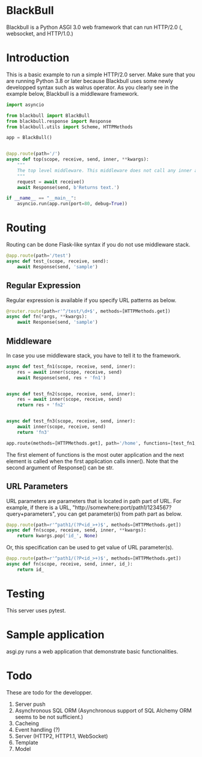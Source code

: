 # BlackBull

Blackbull is a Python ASGI 3.0 web framework that can run HTTP/2.0 (, websocket, and HTTP/1.0.)

# Introduction

This is a basic example to run a simple HTTP/2.0 server. Make sure that you are running Python 3.8 or later because Blackbull uses some newly developped syntax such as walrus operator. As you clearly see in the example below, Blackbull is a middleware framework.

```Python
import asyncio

from blackbull import BlackBull
from blackbull.response import Response
from blackbull.utils import Scheme, HTTPMethods

app = BlackBull()


@app.route(path='/')
async def top(scope, receive, send, inner, **kwargs):
    """
    The top level middleware. This middleware does not call any inner application.
    """
    request = await receive()
    await Response(send, b'Returns text.')

if __name__ == "__main__":
    asyncio.run(app.run(port=80, debug=True))
```

# Routing

Routing can be done Flask-like syntax if you do not use middleware stack.

```python
@app.route(path='/test')
async def test_(scope, receive, send):
    await Response(send, 'sample')
```

## Regular Expression

Regular expression is available if you specify URL patterns as below.

```Python
@router.route(path=r'^/test/\d+$', methods=[HTTPMethods.get])
async def fn(*args, **kwargs):
    await Response(send, 'sample')
```


## Middleware

In case you use middleware stack, you have to tell it to the framework.

```python
async def test_fn1(scope, receive, send, inner):
    res = await inner(scope, receive, send)
    await Response(send, res + 'fn1')


async def test_fn2(scope, receive, send, inner):
    res = await inner(scope, receive, send)
    return res + 'fn2'


async def test_fn3(scope, receive, send, inner):
    await inner(scope, receive, send)
    return 'fn3'

app.route(methods=[HTTPMethods.get], path='/home', functions=[test_fn1, test_fn2, test_fn3])
```

The first element of functions is the most outer application and the next element is called when the first application calls inner(). Note that the second argument of Response() can be str.

## URL Parameters

URL parameters are parameters that is located in path part of URL. For example, if there is a URL, "http://somewhere:port/path1/1234567?query+parameters", you can get parameter(s) from path part as below.

```python
@app.route(path=r'^path1/(?P<id_>+)$', methods=[HTTPMethods.get])
async def fn(scope, receive, send, inner, **kwargs):
    return kwargs.pop('id_', None)
```

Or, this specification can be used to get value of URL parameter(s).

```python
@app.route(path=r'^path1/(?P<id_>+)$', methods=[HTTPMethods.get])
async def fn(scope, receive, send, inner, id_):
    return id_
```

# Testing

This server uses pytest.

# Sample application

asgi.py runs a web application that demonstrate basic functionalities.

# Todo

These are todo for the developper.

1. Server push
1. Asynchronous SQL ORM (Asynchronous support of SQL Alchemy ORM seems to be not sufficient.)
1. Cacheing
1. Event handling (?)
1. Server (HTTP2, HTTP1.1, WebSocket)
1. Template
1. Model
